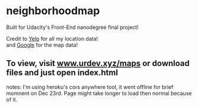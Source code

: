 # neighborhoodmap
Built for Udacity's Front-End nanodegree final project!

Credit to [Yelp](https://www.yelp.com) for all my location data! <br>
and [Google](https://cloud.google.com/maps-platform/.com) for the map data!

## To view, visit www.urdev.xyz/maps or download files and just open index.html

notes: I'm using heroku's cors anywhere tool, it went offline for brief momnent on Dec 23rd. Page might take longer to load then normal because of it.

